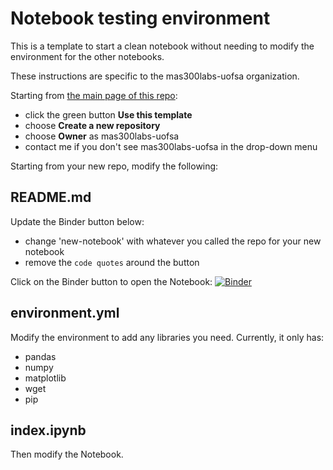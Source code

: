 # Notebook testing environment 

This is a template to start a clean notebook without needing to modify the environment for the other notebooks.

These instructions are specific to the mas300labs-uofsa organization.

Starting from [the main page of this repo](https://github.com/mas300labs-uofsa/new-notebook):
- click the green button **Use this template**
- choose **Create a new repository**
- choose **Owner** as mas300labs-uofsa
- contact me if you don't see mas300labs-uofsa in the drop-down menu

Starting from your new repo, modify the following:

## README.md
Update the Binder button below:
- change 'new-notebook' with whatever you called the repo for your new notebook
- remove the `code quotes` around the button
  
Click on the Binder button to open the Notebook:
[![Binder](https://mybinder.org/badge_logo.svg)](https://mybinder.org/v2/gh/mas300labs-uofsa/test/HEAD?labpath=index.ipynb)


## environment.yml
Modify the environment to add any libraries you need.  Currently, it only has:
- pandas
- numpy
- matplotlib
- wget
- pip


## index.ipynb
Then modify the Notebook.
